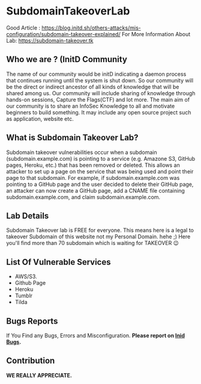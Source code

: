 # SubdomainTakeoverLab

Good Article : https://blog.initd.sh/others-attacks/mis-configuration/subdomain-takeover-explained/ 
For More Information About Lab: https://subdomain-takeover.tk


## Who we are ? (InitD Community
The name of our community would be initD indicating a daemon process that continues running until the system is shut down. So our community will be the direct or indirect ancestor of all kinds of knowledge that will be shared among us. Our community will include sharing of knowledge through hands-on sessions, Capture the Flags(CTF) and lot more. The main aim of our community is to share an InfoSec Knowledge to all and motivate beginners to build something. It may include any open source project such as application, website etc.


## What is Subdomain Takeover Lab?
Subdomain takeover vulnerabilities occur when a subdomain (subdomain.example.com) is pointing to a service (e.g. Amazone S3, GitHub pages, Heroku, etc.) that has been removed or deleted. This allows an attacker to set up a page on the service that was being used and point their page to that subdomain. For example, if subdomain.example.com was pointing to a GitHub page and the user decided to delete their GitHub page, an attacker can now create a GitHub page, add a CNAME file containing subdomain.example.com, and claim subdomain.example.com.


## Lab Details
Subdomain Takeover lab is FREE for everyone. This means here is a legal to takeover Subdomain of this website not my Personal Domain. hehe ;) Here you'll find more than 70 subdomain which is waiting for TAKEOVER :wink:


## List Of Vulnerable Services
- AWS/S3.
- Github Page
- Heroku
- Tumblr
- Tilda

## Bugs Reports
If You Find any Bugs, Errors and Misconfiguration. **Please report on  [Inid Bugs](https://bugs.initd.sh/).**

## Contribution
**WE REALLY APPRECIATE.**
